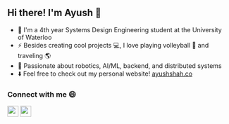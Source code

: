 ## Hi there! I'm Ayush 👋 
- 🏫 I'm a 4th year Systems Design Engineering student at the University of Waterloo
- ⚡ Besides creating cool projects 💻, I love playing volleyball 🏐 and traveling 🌎
- 🌱 Passionate about robotics, AI/ML, backend, and distributed systems
- ⬇️ Feel free to check out my personal website! [ayushshah.co](https://www.ayushshah.co/)

### Connect with me 😄
[<img src="https://img.shields.io/badge/LinkedIn-2867B2?style=flat-square&logo=linkedin&labelColor=2867B2" height="25" />](https://www.linkedin.com/in/shah-ayush/) [<img src="https://img.shields.io/badge/Email-BB001B?style=flat-square&logo=gmail&labelColor=BB001B&logoColor=white" height="25" />](mailto:ayush.shah@uwaterloo.ca) 

